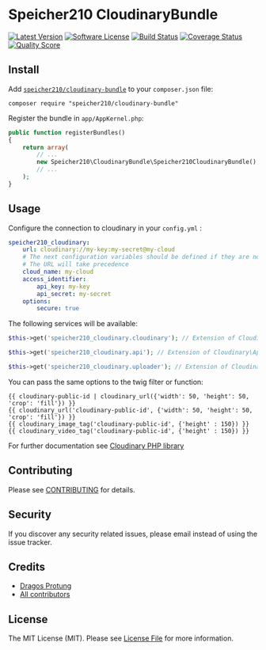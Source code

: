 # Speicher210 CloudinaryBundle

[![Latest Version](https://img.shields.io/github/tag/Speicher210/CloudinaryBundle.svg?style=flat-square)](https://github.com/Speicher210/CloudinaryBundle/releases)
[![Software License](https://img.shields.io/badge/license-MIT-brightgreen.svg?style=flat-square)](LICENSE.md)
[![Build Status](https://img.shields.io/travis/Speicher210/CloudinaryBundle/master.svg?style=flat-square)](https://travis-ci.org/Speicher210/CloudinaryBundle)
[![Coverage Status](https://img.shields.io/scrutinizer/coverage/g/Speicher210/CloudinaryBundle.svg?style=flat-square)](https://scrutinizer-ci.com/g/Speicher210/CloudinaryBundle/code-structure)
[![Quality Score](https://img.shields.io/scrutinizer/g/Speicher210/CloudinaryBundle.svg?style=flat-square)](https://scrutinizer-ci.com/g/Speicher210/CloudinaryBundle)

## Install

Add [`speicher210/cloudinary-bundle`](https://packagist.org/packages/speicher210/CloudinaryBundle) to your `composer.json` file:

    composer require "speicher210/cloudinary-bundle"

Register the bundle in `app/AppKernel.php`:

``` php
public function registerBundles()
{
    return array(
        // ...
        new Speicher210\CloudinaryBundle\Speicher210CloudinaryBundle(),
        // ...
    );
}
```

## Usage

Configure the connection to cloudinary in your `config.yml` :

``` yaml
speicher210_cloudinary:
    url: cloudinary://my-key:my-secret@my-cloud
    # The next configuration variables should be defined if they are not present in the URL
    # The URL will take precedence
    cloud_name: my-cloud
    access_identifier:
        api_key: my-key
        api_secret: my-secret
    options:
        secure: true
```

The following services will be available:

``` php
$this->get('speicher210_cloudinary.cloudinary'); // Extension of Cloudinary from cloudinary package.

$this->get('speicher210_cloudinary.api'); // Extension of Cloudinary\Api from cloudinary package.

$this->get('speicher210_cloudinary.uploader'); // Extension of Cloudinary\Uploader from cloudinary package.
```

You can pass the same options to the twig filter or function:

``` twig
{{ cloudinary-public-id | cloudinary_url({'width': 50, 'height': 50, 'crop': 'fill'}) }}
{{ cloudinary_url('cloudinary-public-id', {'width': 50, 'height': 50, 'crop': 'fill'}) }}
{{ cloudinary_image_tag('cloudinary-public-id', {'height' : 150}) }}
{{ cloudinary_video_tag('cloudinary-public-id', {'height' : 150}) }}
```

For further documentation see [Cloudinary PHP library](https://github.com/cloudinary/cloudinary_php)

## Contributing

Please see [CONTRIBUTING](CONTRIBUTING.md) for details.

## Security

If you discover any security related issues, please email instead of using the issue tracker.

## Credits

- [Dragos Protung](https://github.com/dragosprotung)
- [All contributors][link-contributors]

## License

The MIT License (MIT). Please see [License File](LICENSE) for more information.


[link-contributors]: ../../contributors
